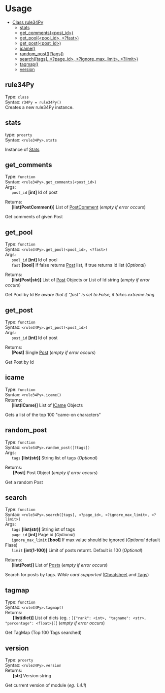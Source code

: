 # Usage
- [Class rule34Py](#rule34py)
    - [stats](#stats)
    - [get_comments(\<post_id>)](#get_post)
    - [get_pool(\<pool_id>, \<?fast>)](#get_pool)
    - [get_post(\<post_id>)](#get_post)
    - [icame()](#icame)
    - [random_post([?tags])](#random_post)
    - [search([tags], \<?page_id>, \<?ignore_max_limit>, \<?limit>)](#search)
    - [tagmap()](#tagmap)
    - [version](#version)

## rule34Py
Type: `class`\
Syntax: `r34Py = rule34Py()`\
Creates a new rule34Py instance.

## stats
type: `proerty`<br>
Syntax: `<rule34Py>.stats`<br>

Instance of [Stats](https://github.com/b3yc0d3/rule34Py/blob/master/DOC/stats.md)

## get_comments
Type: `function`\
Syntax: `<rule34Py>.get_comments(<post_id>)`\
Args:\
&ensp;&ensp;&ensp;`post_id` __[int]__ Id of post

Returns:\
&ensp;&ensp;&ensp;__[list(PostComment)]__ List of [PostComment](https://github.com/b3yc0d3/rule34Py/blob/master/DOC/post_comment.md) (*empty if error occurs*)

Get comments of given Post

## get_pool
Type: `function`\
Syntax: `<rule34Py>.get_pool(<pool_id>, <?fast>)`\
Args:\
&ensp;&ensp;&ensp;`pool_id` __[int]__ Id of pool\
&ensp;&ensp;&ensp;`fast` __[bool]__ If false returns [Post](https://github.com/b3yc0d3/rule34Py/blob/master/DOC/post.md) list, if true returns Id list (*Optional*)

Returns:\
&ensp;&ensp;&ensp;__[list(Post|str)]__ List of [Post](https://github.com/b3yc0d3/rule34Py/blob/master/DOC/post.md) Objects or List of Id string (*empty if error occurs*)

Get Pool by Id
*Be aware that if "fast" is set to False, it takes extreme long.*

## get_post
Type: `function`\
Syntax: `<rule34Py>.get_post(<post_id>)`\
Args:\
&ensp;&ensp;&ensp;`post_id` __[int]__ Id of post

Returns:\
&ensp;&ensp;&ensp;__[Post]__ Single [Post](https://github.com/b3yc0d3/rule34Py/blob/master/DOC/post.md) (*empty if error occurs*)

Get Post by Id

## icame
Type: `function`\
Syntax: `<rule34Py>.icame()`\
Returns:\
&ensp;&ensp;&ensp;__[list(ICame)]__ List of [ICame](https://github.com/b3yc0d3/rule34Py/blob/master/DOC/icame.md) Objects

Gets a list of the top 100 "came-on characters"

## random_post
Type: `function`\
Syntax: `<rule34Py>.random_post([?tags])`\
Args:\
&ensp;&ensp;&ensp;`tags` __[list(str)]__ String list of tags (*Optional*)

Returns:\
&ensp;&ensp;&ensp; __[Post]__ Post Object  (*empty if error occurs*)

Get a random Post

## search
Type: `function`\
Syntax: `<rule34Py>.search([tags], <?page_id>, <?ignore_max_limit>, <?limit>)`\
Args:\
&ensp;&ensp;&ensp;`tags` __[list(str)]__ String ist of tags\
&ensp;&ensp;&ensp;`page_id` __[int]__ Page id (*Optional*)\
&ensp;&ensp;&ensp;`ignore_max_limit` __[bool]__ If max value should be ignored (*Optional* default Flase)\
&ensp;&ensp;&ensp;`limit` __[int(1-100)]__ Limit of posts returnt. Default is 100 (*Optional*)

Returns:\
&ensp;&ensp;&ensp;__[list(Post)]__ List of [Posts](https://github.com/b3yc0d3/rule34Py/blob/master/DOC/post.md)  (*empty if error occurs*)

Search for posts by tags. _Wilde card supported_ ([Cheatsheet](https://rule34.xxx/index.php?page=help&topic=cheatsheet) and [Tags](https://rule34.xxx/index.php?page=tags&s=list))

## tagmap
Type: `function`\
Syntax: `<rule34Py>.tagmap()`\
Returns:\
&ensp;&ensp;&ensp; __[list(dict)]__ List of dicts (eg. : `[{"rank": <int>, "tagname": <str>, "percentage": <float>}]`)  (*empty if error occurs*)

Get TagMap (Top 100 Tags searched)

## version
Type: `proerty`\
Syntax: `<rule34Py>.version`\
Returns:\
&ensp;&ensp;&ensp; __[str]__ Version string

Get current version of module (*eg. 1.4.1*)

